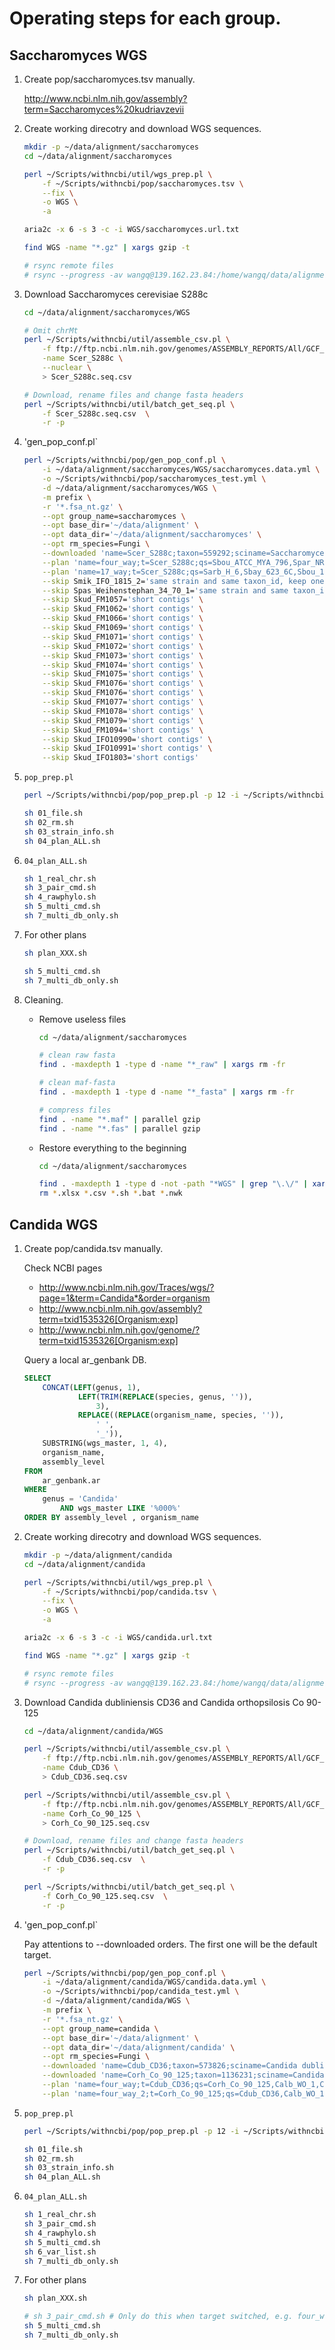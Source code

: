 # Operating steps for each group.

## Saccharomyces WGS

1. Create pop/saccharomyces.tsv manually.

    http://www.ncbi.nlm.nih.gov/assembly?term=Saccharomyces%20kudriavzevii

2. Create working direcotry and download WGS sequences.

    ```bash
    mkdir -p ~/data/alignment/saccharomyces
    cd ~/data/alignment/saccharomyces
    
    perl ~/Scripts/withncbi/util/wgs_prep.pl \
        -f ~/Scripts/withncbi/pop/saccharomyces.tsv \
        --fix \
        -o WGS \
        -a 
    
    aria2c -x 6 -s 3 -c -i WGS/saccharomyces.url.txt
    
    find WGS -name "*.gz" | xargs gzip -t
    
    # rsync remote files
    # rsync --progress -av wangq@139.162.23.84:/home/wangq/data/alignment/saccharomyces/ ~/data/alignment/saccharomyces
    ```

3. Download Saccharomyces cerevisiae S288c

    ```bash
    cd ~/data/alignment/saccharomyces/WGS

    # Omit chrMt
    perl ~/Scripts/withncbi/util/assemble_csv.pl \
        -f ftp://ftp.ncbi.nlm.nih.gov/genomes/ASSEMBLY_REPORTS/All/GCF_000146045.2.assembly.txt \
        -name Scer_S288c \
        --nuclear \
        > Scer_S288c.seq.csv
    
    # Download, rename files and change fasta headers
    perl ~/Scripts/withncbi/util/batch_get_seq.pl \
        -f Scer_S288c.seq.csv  \
        -r -p 
    ```

3. 'gen_pop_conf.pl`

    ```bash
    perl ~/Scripts/withncbi/pop/gen_pop_conf.pl \
        -i ~/data/alignment/saccharomyces/WGS/saccharomyces.data.yml \
        -o ~/Scripts/withncbi/pop/saccharomyces_test.yml \
        -d ~/data/alignment/saccharomyces/WGS \
        -m prefix \
        -r '*.fsa_nt.gz' \
        --opt group_name=saccharomyces \
        --opt base_dir='~/data/alignment' \
        --opt data_dir='~/data/alignment/saccharomyces' \
        --opt rm_species=Fungi \
        --downloaded 'name=Scer_S288c;taxon=559292;sciname=Saccharomyces cerevisiae S288c' \
        --plan 'name=four_way;t=Scer_S288c;qs=Sbou_ATCC_MYA_796,Spar_NRRL_Y_17217,Spas_CBS_1483' \
        --plan 'name=17_way;t=Scer_S288c;qs=Sarb_H_6,Sbay_623_6C,Sbou_17,Sbou_ATCC_MYA_796,Sbou_EDRL,ScerSkud_VIN7,Skud_IFO_1802,Skud_ZP591,Smik_IFO_1815_1,Spar_NRRL_Y_17217,Spas_CBS_1483,Spas_CBS_1513,Spas_CCY48_91,Spas_Weihenstephan_34_70_2,Sunv_A9,Suva_MCYC_623' \
        --skip Smik_IFO_1815_2='same strain and same taxon_id, keep one based on filtered sequence length' \
        --skip Spas_Weihenstephan_34_70_1='same strain and same taxon_id, keep one based on filtered sequence length' \
        --skip Skud_FM1057='short contigs' \
        --skip Skud_FM1062='short contigs' \
        --skip Skud_FM1066='short contigs' \
        --skip Skud_FM1069='short contigs' \
        --skip Skud_FM1071='short contigs' \
        --skip Skud_FM1072='short contigs' \
        --skip Skud_FM1073='short contigs' \
        --skip Skud_FM1074='short contigs' \
        --skip Skud_FM1075='short contigs' \
        --skip Skud_FM1076='short contigs' \
        --skip Skud_FM1076='short contigs' \
        --skip Skud_FM1077='short contigs' \
        --skip Skud_FM1078='short contigs' \
        --skip Skud_FM1079='short contigs' \
        --skip Skud_FM1094='short contigs' \
        --skip Skud_IFO10990='short contigs' \
        --skip Skud_IFO10991='short contigs' \
        --skip Skud_IFO1803='short contigs'
    ```

4. `pop_prep.pl`

    ```bash
    perl ~/Scripts/withncbi/pop/pop_prep.pl -p 12 -i ~/Scripts/withncbi/pop/saccharomyces_test.yml
    
    sh 01_file.sh
    sh 02_rm.sh
    sh 03_strain_info.sh
    sh 04_plan_ALL.sh
    ```

5. `04_plan_ALL.sh`

    ```bash
    sh 1_real_chr.sh
    sh 3_pair_cmd.sh
    sh 4_rawphylo.sh
    sh 5_multi_cmd.sh
    sh 7_multi_db_only.sh
    ```

6. For other plans

    ```bash
    sh plan_XXX.sh

    sh 5_multi_cmd.sh
    sh 7_multi_db_only.sh
    ```

7. Cleaning.
    
    * Remove useless files
    
        ```bash
        cd ~/data/alignment/saccharomyces
        
        # clean raw fasta
        find . -maxdepth 1 -type d -name "*_raw" | xargs rm -fr
        
        # clean maf-fasta
        find . -maxdepth 1 -type d -name "*_fasta" | xargs rm -fr
        
        # compress files
        find . -name "*.maf" | parallel gzip
        find . -name "*.fas" | parallel gzip
        ```

    * Restore everything to the beginning

        ```bash
        cd ~/data/alignment/saccharomyces

        find . -maxdepth 1 -type d -not -path "*WGS" | grep "\.\/" | xargs rm -fr
        rm *.xlsx *.csv *.sh *.bat *.nwk
        ```

## Candida WGS

1. Create pop/candida.tsv manually.

    Check NCBI pages
    
    * http://www.ncbi.nlm.nih.gov/Traces/wgs/?page=1&term=Candida*&order=organism
    * http://www.ncbi.nlm.nih.gov/assembly?term=txid1535326[Organism:exp]
    * http://www.ncbi.nlm.nih.gov/genome/?term=txid1535326[Organism:exp]

    Query a local ar_genbank DB.
    
    ```sql
    SELECT 
        CONCAT(LEFT(genus, 1),
                LEFT(TRIM(REPLACE(species, genus, '')),
                    3),
                REPLACE((REPLACE(organism_name, species, '')),
                    ' ',
                    '_')),
        SUBSTRING(wgs_master, 1, 4),
        organism_name,
        assembly_level
    FROM
        ar_genbank.ar
    WHERE
        genus = 'Candida'
            AND wgs_master LIKE '%000%'
    ORDER BY assembly_level , organism_name
    ```

2. Create working direcotry and download WGS sequences.

    ```bash
    mkdir -p ~/data/alignment/candida
    cd ~/data/alignment/candida
    
    perl ~/Scripts/withncbi/util/wgs_prep.pl \
        -f ~/Scripts/withncbi/pop/candida.tsv \
        --fix \
        -o WGS \
        -a 
    
    aria2c -x 6 -s 3 -c -i WGS/candida.url.txt
    
    find WGS -name "*.gz" | xargs gzip -t
    
    # rsync remote files
    # rsync --progress -av wangq@139.162.23.84:/home/wangq/data/alignment/candida/ ~/data/alignment/candida
    ```

3. Download Candida dubliniensis CD36 and Candida orthopsilosis Co 90-125

    ```bash
    cd ~/data/alignment/candida/WGS

    perl ~/Scripts/withncbi/util/assemble_csv.pl \
        -f ftp://ftp.ncbi.nlm.nih.gov/genomes/ASSEMBLY_REPORTS/All/GCF_000026945.1.assembly.txt \
        -name Cdub_CD36 \
        > Cdub_CD36.seq.csv

    perl ~/Scripts/withncbi/util/assemble_csv.pl \
        -f ftp://ftp.ncbi.nlm.nih.gov/genomes/ASSEMBLY_REPORTS/All/GCF_000315875.1.assembly.txt \
        -name Corh_Co_90_125 \
        > Corh_Co_90_125.seq.csv
    
    # Download, rename files and change fasta headers
    perl ~/Scripts/withncbi/util/batch_get_seq.pl \
        -f Cdub_CD36.seq.csv  \
        -r -p

    perl ~/Scripts/withncbi/util/batch_get_seq.pl \
        -f Corh_Co_90_125.seq.csv  \
        -r -p 
    ```

3. 'gen_pop_conf.pl`

    Pay attentions to --downloaded orders. The first one will be the default target.

    ```bash
    perl ~/Scripts/withncbi/pop/gen_pop_conf.pl \
        -i ~/data/alignment/candida/WGS/candida.data.yml \
        -o ~/Scripts/withncbi/pop/candida_test.yml \
        -d ~/data/alignment/candida/WGS \
        -m prefix \
        -r '*.fsa_nt.gz' \
        --opt group_name=candida \
        --opt base_dir='~/data/alignment' \
        --opt data_dir='~/data/alignment/candida' \
        --opt rm_species=Fungi \
        --downloaded 'name=Cdub_CD36;taxon=573826;sciname=Candida dubliniensis CD36' \
        --downloaded 'name=Corh_Co_90_125;taxon=1136231;sciname=Candida orthopsilosis Co 90-125' \
        --plan 'name=four_way;t=Cdub_CD36;qs=Corh_Co_90_125,Calb_WO_1,Ctro_MYA_3404' \
        --plan 'name=four_way_2;t=Corh_Co_90_125;qs=Cdub_CD36,Calb_WO_1,Ctro_MYA_3404'
    ```

4. `pop_prep.pl`

    ```bash
    perl ~/Scripts/withncbi/pop/pop_prep.pl -p 12 -i ~/Scripts/withncbi/pop/candida_test.yml
    
    sh 01_file.sh
    sh 02_rm.sh
    sh 03_strain_info.sh
    sh 04_plan_ALL.sh
    ```

5. `04_plan_ALL.sh`

    ```bash
    sh 1_real_chr.sh
    sh 3_pair_cmd.sh
    sh 4_rawphylo.sh
    sh 5_multi_cmd.sh
    sh 6_var_list.sh
    sh 7_multi_db_only.sh
    ```

6. For other plans

    ```bash
    sh plan_XXX.sh

    # sh 3_pair_cmd.sh # Only do this when target switched, e.g. four_way_2
    sh 5_multi_cmd.sh
    sh 7_multi_db_only.sh
    ```

